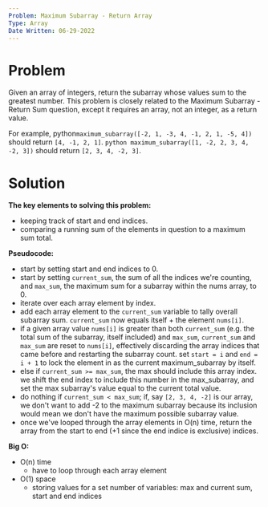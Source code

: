 ```yaml
---
Problem: Maximum Subarray - Return Array
Type: Array
Date Written: 06-29-2022
---
```


# Problem
Given an array of integers, return the subarray whose values sum to the greatest number. This problem is closely related to the Maximum Subarray - Return Sum question, except it requires an array, not an integer, as a return value.

For example, python```maximum_subarray([-2, 1, -3, 4, -1, 2, 1, -5, 4])``` should return ```[4, -1, 2, 1]```. ```python maximum_subarray([1, -2, 2, 3, 4, -2, 3])``` should return ```[2, 3, 4, -2, 3]```.

# Solution
**The key elements to solving this problem:**
- keeping track of start and end indices.
- comparing a running sum of the elements in question to a maximum sum total.

**Pseudocode:**
- start by setting start and end indices to 0.
- start by setting ```current_sum```, the sum of all the indices we're counting, and ```max_sum```, the maximum sum for a subarray within the nums array, to 0.
- iterate over each array element by index.
- add each array element to the ```current_sum``` variable to tally overall subarray sum. ```current_sum``` now equals itself + the element ```nums[i]```.
- if a given array value ```nums[i]``` is greater than both ```current_sum``` (e.g. the total sum of the subarray, itself included) and ```max_sum```, ```current_sum``` and ```max_sum``` are reset to ```nums[i]```, effectively discarding the array indices that came before and restarting the subarray count. set ```start = i``` and ```end = i + 1``` to lock the element in as the current maximum_subarray by itself.
- else if ```current_sum >= max_sum```, the max should include this array index. we shift the end index to include this number in the max_subarray, and set the max subarray's value equal to the current total value.
- do nothing if ```current_sum < max_sum```; if, say ```[2, 3, 4, -2]``` is our array, we don't want to add -2 to the maximum subarray because its inclusion would mean we don't have the maximum possible subarray value.
- once we've looped through the array elements in O(n) time, return the array from the start to end (+1 since the end indice is exclusive) indices.

**Big O:**
- O(n) time
  - have to loop through each array element
- O(1) space
  - storing values for a set number of variables: max and current sum, start and end indices